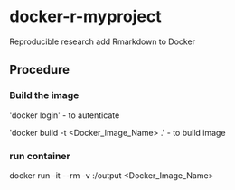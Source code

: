 # docker-r-myproject

Reproducible research add Rmarkdown to Docker
 
## Procedure
 
### Build the image
 
'docker login' - to autenticate
 
'docker build -t <Docker_Image_Name> .' - to build image

### run container

docker run -it --rm -v <local output folder path> :/output <Docker_Image_Name>

###


